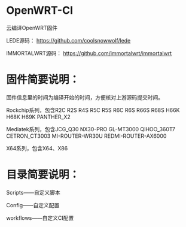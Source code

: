 # OpenWRT-CI
云编译OpenWRT固件

LEDE源码：
https://github.com/coolsnowwolf/lede

IMMORTALWRT源码：
https://github.com/immortalwrt/immortalwrt

# 固件简要说明：


固件信息里的时间为编译开始的时间，方便核对上游源码提交时间。

Rockchip系列，包含R2C R2S R4S R5C R5S R6C R6S R66S R68S H66K H68K H69K PANTHER_X2

Mediatek系列，包含JCG_Q30 NX30-PRO GL-MT3000 QIHOO_360T7 CETRON_CT3003 MI-ROUTER-WR30U REDMI-ROUTER-AX6000

X64系列，包含X64、X86

# 目录简要说明：

Scripts——自定义脚本

Config——自定义配置

workflows——自定义CI配置
